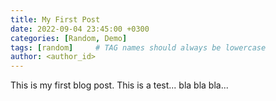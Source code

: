 ```yaml
---
title: My First Post
date: 2022-09-04 23:45:00 +0300
categories: [Random, Demo]
tags: [random]     # TAG names should always be lowercase
author: <author_id>
---
```


This is my first blog post.
This is a test... bla bla bla...